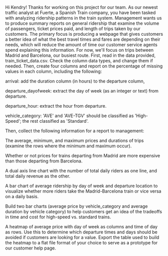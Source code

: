 Hi Kendry! Thanks for working on this project for our team.
As our newest traffic analyst at Fuerte, a Spanish Train company, you have been tasked with analyzing ridership patterns in the train system. Management wants us to produce summary reports on general ridership  that examine the volume of passengers, ticket prices paid, and length of trips taken by our customers. The primary focus is producing a webpage that gives customers a better idea of what the best travel times and fares are depending on their needs, which will reduce the amount of time our customer service agents spend explaining this information. For now, we'll focus on trips between Madrid and Barcelona, our busiest route. First, read in the data provided, train_ticket_data.csv. Check the column data types, and change them if needed. Then, create four columns and report on the percentage of missing values in each column, including the following:

arrival: add the duration column (in hours) to the departure column, 

departure_dayofweek: extract the day of week (as an integer or text) from departure.

departure_hour: extract the hour from departure.

vehicle_category: 'AVE' and 'AVE-TGV' should be classified as 'High-Speed'; the rest classified as 'Standard'.

Then, collect the following information for a report to management:

The average, minimum, and maximum prices and durations of trips (examine the rows where the minimum and maximum occur).

Whether or not prices for trains departing from Madrid are more expensive than those departing from Barcelona.

A dual axis line chart with the number of total daily riders as one line, and total daily revenue as the other.

A bar chart of average ridership by day of week and departure location to visualize whether more riders take the Madrid-Barcelona train or vice versa on a daily basis.

Build two bar charts (average price by vehicle_category and average duration by vehicle category) to help  customers get an idea of the tradeoffs in time and cost for high-speed vs. standard trains.

A heatmap of average price with day of week as columns and time of day as rows. Use this to determine which departure times and days should be avoided if customers are looking for a value. Export the table used to build the heatmap to a flat file format of your choice to serve as a prototype for our customer help page.